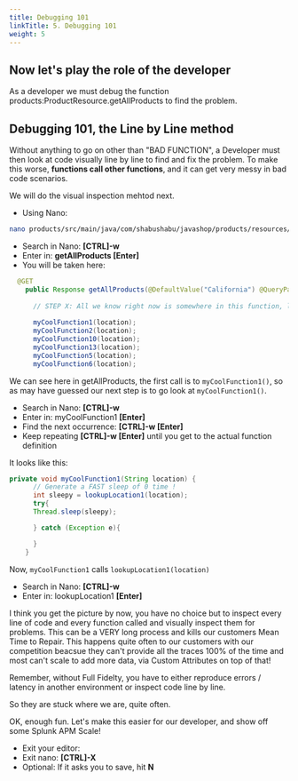 ```yaml
---
title: Debugging 101
linkTitle: 5. Debugging 101
weight: 5
---
```


## Now let's play the role of the developer

As a developer we must debug the function products:ProductResource.getAllProducts to find the problem.

## Debugging 101, the Line by Line method

Without anything to go on other than "BAD FUNCTION", a Developer must then look at code visually line by line to find and fix the problem. To make this worse, **functions call other functions**, and it can get very messy in bad code scenarios.

We will do the visual inspection mehtod next.

* Using Nano:

``` bash
nano products/src/main/java/com/shabushabu/javashop/products/resources/ProductResource.java
```

* Search in Nano: **[CTRL]-w**
* Enter in: **getAllProducts [Enter]**
* You will be taken here:

``` java
  @GET
    public Response getAllProducts(@DefaultValue("California") @QueryParam("location") String location) {
      
      // STEP X: All we know right now is somewhere in this function, latency was introduced.
  
      myCoolFunction1(location);
      myCoolFunction2(location);
      myCoolFunction10(location);
      myCoolFunction13(location);
      myCoolFunction5(location);
      myCoolFunction6(location);
```

We can see here in getAllProducts, the first call is to `myCoolFunction1()`, so as may have guessed our next step is to go look at `myCoolFunction1()`.

* Search in Nano: **[CTRL]-w**
* Enter in: myCoolFunction1 **[Enter]**
* Find the next occurrence: **[CTRL]-w [Enter]**
* Keep repeating **[CTRL]-w [Enter]** until you get to the actual function definition

It looks like this:

``` java
private void myCoolFunction1(String location) {
      // Generate a FAST sleep of 0 time !
      int sleepy = lookupLocation1(location);
      try{
      Thread.sleep(sleepy);

      } catch (Exception e){

      }
    }
```

Now, `myCoolFunction1` calls `lookupLocation1(location)`

* Search in Nano: **[CTRL]-w**
* Enter in: lookupLocation1 **[Enter]**

I think you get the picture by now, you have no choice but to inspect every line of code and every function called and visually inspect them for problems. This can be a VERY long process and kills our customers Mean Time to Repair. This happens quite often to our customers with our competition beacsue they can't provide all the traces 100% of the time and most can't scale to add more data, via Custom Attributes on top of that!

Remember, without Full Fidelty, you have to either reproduce errors / latency in another environment or inspect code line by line.

So they are stuck where we are, quite often.

OK, enough fun. Let's make this easier for our developer, and show off some Splunk APM Scale!

* Exit your editor:
* Exit nano: **[CTRL]-X**
* Optional: If it asks you to save, hit **N**
